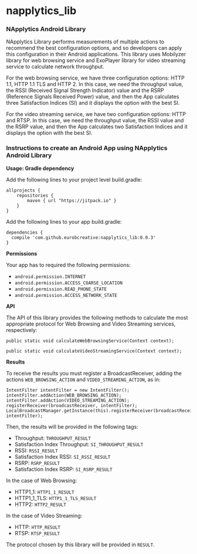 # napplytics_lib
<h3><b>NApplytics Android Library</b></h3>

NApplytics Library performs measurements of multiple actions to recommend the best configuration options, and so developers can apply this configuration in their Android applications. This library uses Mobilyzer library for web browsing service and ExoPlayer library for video streaming service to calculate network throughput.

For the web browsing service, we have three configuration options: HTTP 1.1, HTTP 1.1 TLS and HTTP 2. In this case, we need the throughput value, the RSSI (Received Signal Strength Indicator) value and the RSRP (Reference Signals Received Power) value, and then the App calculates three Satisfaction Indices (SI) and it displays the option with the best SI.

For the video streaming service, we have two configuration options: HTTP and RTSP. In this case, we need the throughput value, the RSSI value and the RSRP value, and then the App calculates two Satisfaction Indices and it displays the option with the best SI.

<h3><b>Instructions to create an Android App using NApplytics Android Library</b></h3>

<b>Usage: Gradle dependency</b>

Add the following lines to your project level build.gradle:

```
allprojects {
	repositories {
		maven { url "https://jitpack.io" }
	}
}
```

Add the following lines to your app build.gradle:

```
dependencies {
  compile 'com.github.eurobcreative:napplytics_lib:0.0.3'
}
```


<b>Permissions</b>

Your app has to required the following permissions:

  - ```android.permission.INTERNET```
  - ```android.permission.ACCESS_COARSE_LOCATION```
  - ```android.permission.READ_PHONE_STATE```
  - ```android.permission.ACCESS_NETWORK_STATE```


<b>API</b>

The API of this library provides the following methods to calculate the most appropriate protocol for Web Browsing and Video Streaming services, respectively:

```
public static void calculateWebBrowsingService(Context context);
```

```
public static void calculateVideoStreamingService(Context context);
```

<b>Results</b>

To receive the results you must register a BroadcastReceiver, adding the actions ```WEB_BROWSING_ACTION``` and ```VIDEO_STREAMING_ACTION```, as in:

```
IntentFilter intentFilter = new IntentFilter();
intentFilter.addAction(WEB_BROWSING_ACTION);
intentFilter.addAction(VIDEO_STREAMING_ACTION);
registerReceiver(broadcastReceiver, intentFilter);
LocalBroadcastManager.getInstance(this).registerReceiver(broadcastReceiver, intentFilter);
```

Then, the results will be provided in the following tags:

  - Throughput: ```THROUGHPUT_RESULT```
  - Satisfaction Index Throughput: ```SI_THROUGHPUT_RESULT```
  - RSSI: ```RSSI_RESULT```
  - Satisfaction Index RSSI: ```SI_RSSI_RESULT```
  - RSRP: ```RSRP_RESULT```
  - Satisfaction Index RSRP: ```SI_RSRP_RESULT```
  
  In the case of Web Browsing:
  
  - HTTP1_1: ```HTTP1_1_RESULT```
  - HTTP1_1_TLS: ```HTTP1_1_TLS_RESULT```
  - HTTP2: ```HTTP2_RESULT```
  
  In the case of Video Streaming:
  
  - HTTP: ```HTTP_RESULT```
  - RTSP: ```RTSP_RESULT```
  
  The protocol chosen by this library will be provided in ```RESULT```.
  
